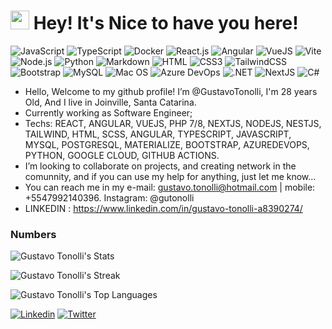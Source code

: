 <h1><img src="https://emojis.slackmojis.com/emojis/images/1531849430/4246/blob-sunglasses.gif?1531849430" width="30"/> Hey! It's Nice to have you here!</h1>

![JavaScript](https://img.shields.io/badge/JavaScript-F7DF1E?style=flat-square&logo=javascript&logoColor=black)
![TypeScript](https://img.shields.io/badge/TypeScript-007ACC?style=flat-square&logo=typescript&logoColor=white)
![Docker](https://img.shields.io/badge/Docker-0CC1F3?style=flat-square&logo=docker&logoColor=white)
![React.js](https://img.shields.io/badge/React.js-0081CB?style=flat-square&logo=react&logoColor=61DAFB)
![Angular]([https://img.shields.io/badge/React.js-0081CB?style=flat-square&logo=react&logoColor=61DAFB](https://img.shields.io/badge/Angular-DD0031?style=for-the-badge&logo=angular&logoColor=white))
![VueJS](https://img.shields.io/badge/Vue%20js-35495E?style=for-the-badge&logo=vuedotjs&logoColor=4FC08D)
![Vite](https://img.shields.io/badge/Vite-593D88?style=flat-square&logo=vite&logoColor=white)
![Node.js](https://img.shields.io/badge/Node.js-43853D?style=flat-square&logo=node.js&logoColor=white)
![Python](https://img.shields.io/badge/Python-3776AB?style=flat-square&logo=python&logoColor=white)
![Markdown](https://img.shields.io/badge/Markdown-000000?style=flat-square&logo=markdown&logoColor=white)
![HTML](https://img.shields.io/badge/HTML5-E34F26?style=flat-square&logo=html5&logoColor=white)
![CSS3](https://img.shields.io/badge/CSS3-1572B6?style=flat-square&logo=css3&logoColor=white)
![TailwindCSS](https://img.shields.io/badge/Tailwind_CSS-38B2AC?style=flat-square&logo=tailwind-css&logoColor=white)
![Bootstrap](https://img.shields.io/badge/Bootstrap-563D7C?style=flat-square&logo=bootstrap&logoColor=white)
![MySQL](https://img.shields.io/badge/MySQL-005C84?style=flat-square&logo=mysql&logoColor=white)
![Mac OS](https://img.shields.io/badge/macOS-000000?style=flat-square&logo=apple&logoColor=white)
![Azure DevOps](https://img.shields.io/badge/Azure_DevOps-0078D7?style=for-the-badge&logo=azure-devops&logoColor=white)
![.NET](https://img.shields.io/badge/.NET-512BD4?style=for-the-badge&logo=dotnet&logoColor=white)
![NextJS](https://img.shields.io/badge/next%20js-000000?style=for-the-badge&logo=nextdotjs&logoColor=white)
![C#](https://img.shields.io/badge/C%23-239120?style=for-the-badge&logo=csharp&logoColor=white)

- Hello, Welcome to my github profile! I’m @GustavoTonolli, I'm 28 years Old, And I live in Joinville, Santa Catarina.
- Currently working as Software Engineer;
- Techs: REACT, ANGULAR, VUEJS, PHP 7/8, NEXTJS, NODEJS, NESTJS, TAILWIND, HTML, SCSS, ANGULAR, TYPESCRIPT, JAVASCRIPT, MYSQL, POSTGRESQL, MATERIALIZE, BOOTSTRAP, AZUREDEVOPS, PYTHON, GOOGLE CLOUD, GITHUB ACTIONS.
- I’m looking to collaborate on projects, and creating network in the comunnity, and if you can use my help for anything, just let me know...
- You can reach me in my e-mail: gustavo.tonolli@hotmail.com | mobile: +5547992140396. Instagram: @gutonolli 
- LINKEDIN : https://www.linkedin.com/in/gustavo-tonolli-a8390274/

### Numbers
![Gustavo Tonolli's Stats](https://github-readme-stats.vercel.app/api?username=gustavotonolli&theme=dracula&show_icons=true&hide_border=true&count_private=true)

![Gustavo Tonolli's Streak](https://github-readme-streak-stats.herokuapp.com/?user=gustavotonolli&theme=dracula&hide_border=true)

![Gustavo Tonolli's Top Languages](https://github-readme-stats.vercel.app/api/top-langs/?username=gustavotonolli&theme=dracula&show_icons=true&hide_border=true&layout=compact)

[![Linkedin](https://img.shields.io/badge/LinkedIn-0077B5?style=flat-square&logo=linkedin&logoColor=white)](https://www.linkedin.com/in/gustavo-tonolli-a8390274/) 
[![Twitter](https://img.shields.io/badge/Twitter-1DA1F2?style=flat-square&logo=twitter&logoColor=white)](https://twitter.com/gutonolli)
